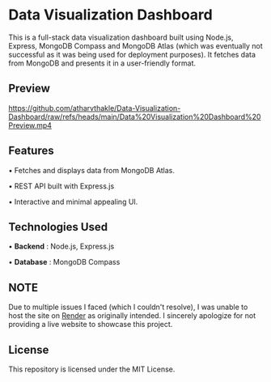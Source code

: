 # Data Visualization Dashboard

This is a full-stack data visualization dashboard built using Node.js, Express, MongoDB Compass and MongoDB Atlas (which was eventually not successful as it was being used for deployment purposes). It fetches data from MongoDB and presents it in a user-friendly format.

## Preview

https://github.com/atharvthakle/Data-Visualization-Dashboard/raw/refs/heads/main/Data%20Visualization%20Dashboard%20Preview.mp4

## Features

• Fetches and displays data from MongoDB Atlas.

• REST API built with Express.js
  
• Interactive and minimal appealing UI.

## Technologies Used

• **Backend** : Node.js, Express.js  

• **Database** : MongoDB Compass

## NOTE

Due to multiple issues I faced (which I couldn't resolve), I was unable to host the site on [Render]([https://www.netlify.com/](https://render.com/)) as originally intended. I sincerely apologize for not providing a live website to showcase this project.

## License

This repository is licensed under the MIT License.
